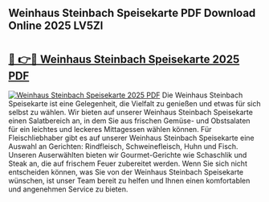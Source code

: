 ## Weinhaus Steinbach Speisekarte PDF Download Online 2025 LV5Zl

# <h2><a href="http://gc98wk.nevu.top/?p=Weinhaus+Steinbach+Speisekarte">🔗 👉🔴 Weinhaus Steinbach Speisekarte 2025 PDF</a></h2>

[![Weinhaus Steinbach Speisekarte 2025 PDF](https://i.imgur.com/dBaPXMq.png)](http://gc98wk.nevu.top/?p=Weinhaus+Steinbach+Speisekarte)
Die Weinhaus Steinbach Speisekarte ist eine Gelegenheit, die Vielfalt zu genießen und etwas für sich selbst zu wählen. Wir bieten auf unserer Weinhaus Steinbach Speisekarte einen Salatbereich an, in dem Sie aus frischen Gemüse- und Obstsalaten für ein leichtes und leckeres Mittagessen wählen können. Für Fleischliebhaber gibt es auf unserer Weinhaus Steinbach Speisekarte eine Auswahl an Gerichten: Rindfleisch, Schweinefleisch, Huhn und Fisch. Unseren Auserwählten bieten wir Gourmet-Gerichte wie Schaschlik und Steak an, die auf frischem Feuer zubereitet werden. Wenn Sie sich nicht entscheiden können, was Sie von der Weinhaus Steinbach Speisekarte wünschen, ist unser Team bereit zu helfen und Ihnen einen komfortablen und angenehmen Service zu bieten.
